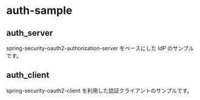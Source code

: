 # auth-sample

## auth_server
spring-security-oauth2-authorization-server をベースにした IdP のサンプルです。

## auth_client
spring-security-oauth2-client を利用した認証クライアントのサンプルです。
